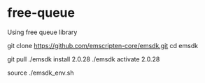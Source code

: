 # free-queue
Using free queue library

git clone https://github.com/emscripten-core/emsdk.git
cd emsdk

git pull
./emsdk install 2.0.28
./emsdk activate 2.0.28

source ./emsdk_env.sh

